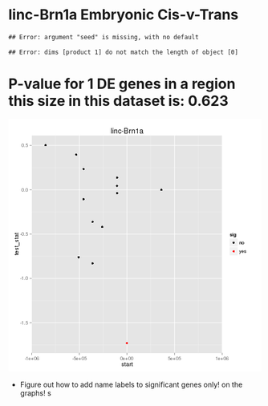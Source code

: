 linc-Brn1a Embryonic Cis-v-Trans
========================================================




```
## Error: argument "seed" is missing, with no default
```

```
## Error: dims [product 1] do not match the length of object [0]
```

# P-value for 1 DE genes in a region this size in this dataset is: 0.623 

![plot of chunk overlap_image](figure/linc-Brn1a/Embryonic/overlap_image.png) 

- Figure out how to add name labels to significant genes only! on the graphs! s
